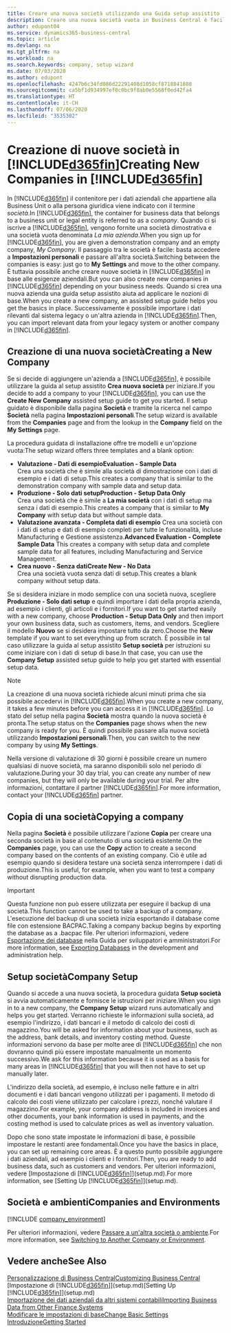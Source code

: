 ```yaml
---
title: Creare una nuova società utilizzando una Guida setup assistito | Microsoft Docs
description: Creare una nuova società vuota in Business Central è facile. Una Guida setup assistito fornisce le istruzioni nei vari passaggi e consente di importare i dati aziendali esistenti.
author: edupont04
ms.service: dynamics365-business-central
ms.topic: article
ms.devlang: na
ms.tgt_pltfrm: na
ms.workload: na
ms.search.keywords: company, setup wizard
ms.date: 07/03/2020
ms.author: edupont
ms.openlocfilehash: 4247b6c34fd086d22291408d1058cf8718841888
ms.sourcegitcommit: ca5bf1d934997ef8c0bc9f8ab0e5568f0ed42fa4
ms.translationtype: HT
ms.contentlocale: it-CH
ms.lasthandoff: 07/06/2020
ms.locfileid: "3535302"
---
```

# <a name="creating-new-companies-in-d365fin"></a><span data-ttu-id="6e902-104">Creazione di nuove società in [!INCLUDE[d365fin](includes/d365fin_md.md)]</span><span class="sxs-lookup"><span data-stu-id="6e902-104">Creating New Companies in [!INCLUDE[d365fin](includes/d365fin_md.md)]</span></span>

<span data-ttu-id="6e902-105">In [!INCLUDE[d365fin](includes/d365fin_md.md)] il contenitore per i dati aziendali che appartiene alla Business Unit o alla persona giuridica viene indicato con il termine *società*.</span><span class="sxs-lookup"><span data-stu-id="6e902-105">In [!INCLUDE[d365fin](includes/d365fin_md.md)], the container for business data that belongs to a business unit or legal entity is referred to as a *company*.</span></span> <span data-ttu-id="6e902-106">Quando ci si iscrive a [!INCLUDE[d365fin](includes/d365fin_md.md)], vengono fornite una società dimostrativa e una società vuota denominata *La mia azienda*.</span><span class="sxs-lookup"><span data-stu-id="6e902-106">When you sign up for [!INCLUDE[d365fin](includes/d365fin_md.md)], you are given a demonstration company and an empty company, *My Company*.</span></span> <span data-ttu-id="6e902-107">Il passaggio tra le società è facile: basta accedere a **Impostazioni personali** e passare all'altra società.</span><span class="sxs-lookup"><span data-stu-id="6e902-107">Switching between the companies is easy: just go to **My Settings** and move to the other company.</span></span> <span data-ttu-id="6e902-108">È tuttavia possibile anche creare nuove società in [!INCLUDE[d365fin](includes/d365fin_md.md)] in base alle esigenze aziendali.</span><span class="sxs-lookup"><span data-stu-id="6e902-108">But you can also create new companies in [!INCLUDE[d365fin](includes/d365fin_md.md)] depending on your business needs.</span></span> <span data-ttu-id="6e902-109">Quando si crea una nuova azienda una guida setup assistito aiuta ad applicare le nozioni di base.</span><span class="sxs-lookup"><span data-stu-id="6e902-109">When you create a new company, an assisted setup guide helps you get the basics in place.</span></span> <span data-ttu-id="6e902-110">Successivamente è possibile importare i dati rilevanti dal sistema legacy o un'altra azienda in [!INCLUDE[d365fin](includes/d365fin_md.md)].</span><span class="sxs-lookup"><span data-stu-id="6e902-110">Then, you can import relevant data from your legacy system or another company in [!INCLUDE[d365fin](includes/d365fin_md.md)].</span></span>  

## <a name="creating-a-new-company"></a><span data-ttu-id="6e902-111">Creazione di una nuova società</span><span class="sxs-lookup"><span data-stu-id="6e902-111">Creating a New Company</span></span>

<span data-ttu-id="6e902-112">Se si decide di aggiungere un'azienda a [!INCLUDE[d365fin](includes/d365fin_md.md)], è possibile utilizzare la guida al setup assistito **Crea nuova società** per iniziare.</span><span class="sxs-lookup"><span data-stu-id="6e902-112">If you decide to add a company to your [!INCLUDE[d365fin](includes/d365fin_md.md)], you can use the **Create New Company** assisted setup guide to get you started.</span></span> <span data-ttu-id="6e902-113">Il setup guidato è disponibile dalla pagina **Società** e tramite la ricerca nel campo **Società** nella pagina **Impostazioni personali**.</span><span class="sxs-lookup"><span data-stu-id="6e902-113">The setup wizard is available from the **Companies** page and from the lookup in the **Company** field on the **My Settings** page.</span></span>  

<span data-ttu-id="6e902-114">La procedura guidata di installazione offre tre modelli e un'opzione vuota:</span><span class="sxs-lookup"><span data-stu-id="6e902-114">The setup wizard offers three templates and a blank option:</span></span>

- <span data-ttu-id="6e902-115">**Valutazione - Dati di esempio**</span><span class="sxs-lookup"><span data-stu-id="6e902-115">**Evaluation - Sample Data**</span></span>  
    <span data-ttu-id="6e902-116">Crea una società che è simile alla società di dimostrazione con i dati di esempio e i dati di setup.</span><span class="sxs-lookup"><span data-stu-id="6e902-116">This creates a company that is similar to the demonstration company with sample data and setup data.</span></span>  
- <span data-ttu-id="6e902-117">**Produzione - Solo dati setup**</span><span class="sxs-lookup"><span data-stu-id="6e902-117">**Production - Setup Data Only**</span></span>  
    <span data-ttu-id="6e902-118">Crea una società che è simile a **La mia società** con i dati di setup ma senza i dati di esempio.</span><span class="sxs-lookup"><span data-stu-id="6e902-118">This creates a company that is similar to **My Company** with setup data but without sample data.</span></span>
- <span data-ttu-id="6e902-119">**Valutazione avanzata - Completa dati di esempio** Crea una società con i dati di setup e dati di esempio completi per tutte le funzionalità, incluse Manufacturing e Gestione assistenza.</span><span class="sxs-lookup"><span data-stu-id="6e902-119">**Advanced Evaluation - Complete Sample Data** This creates a company with setup data and complete sample data for all features, including Manufacturing and Service Management.</span></span>
- <span data-ttu-id="6e902-120">**Crea nuovo - Senza dati**</span><span class="sxs-lookup"><span data-stu-id="6e902-120">**Create New - No Data**</span></span>  
    <span data-ttu-id="6e902-121">Crea una società vuota senza dati di setup.</span><span class="sxs-lookup"><span data-stu-id="6e902-121">This creates a blank company without setup data.</span></span>  

<span data-ttu-id="6e902-122">Se si desidera iniziare in modo semplice con una società nuova, scegliere **Produzione - Solo dati setup** e quindi importare i dati della propria azienda, ad esempio i clienti, gli articoli e i fornitori.</span><span class="sxs-lookup"><span data-stu-id="6e902-122">If you want to get started easily with a new company, choose **Production - Setup Data Only** and then import your own business data, such as customers, items, and vendors.</span></span> <span data-ttu-id="6e902-123">Scegliere il modello **Nuovo** se si desidera impostare tutto da zero.</span><span class="sxs-lookup"><span data-stu-id="6e902-123">Choose the **New** template if you want to set everything up from scratch.</span></span> <span data-ttu-id="6e902-124">È possibile in tal caso utilizzare la guida al setup assistito **Setup società** per istruzioni su come iniziare con i dati di setup di base.</span><span class="sxs-lookup"><span data-stu-id="6e902-124">In that case, you can use the **Company Setup** assisted setup guide to help you get started with essential setup data.</span></span>  

> [!NOTE]  
> <span data-ttu-id="6e902-125">La creazione di una nuova società richiede alcuni minuti prima che sia possibile accedervi in [!INCLUDE[d365fin](includes/d365fin_md.md)].</span><span class="sxs-lookup"><span data-stu-id="6e902-125">When you create a new company, it takes a few minutes before you can access it in [!INCLUDE[d365fin](includes/d365fin_md.md)].</span></span> <span data-ttu-id="6e902-126">Lo stato del setup nella pagina **Società** mostra quando la nuova società è pronta.</span><span class="sxs-lookup"><span data-stu-id="6e902-126">The setup status on the **Companies** page shows when the new company is ready for you.</span></span> <span data-ttu-id="6e902-127">È quindi possibile passare alla nuova società utilizzando **Impostazioni personali**.</span><span class="sxs-lookup"><span data-stu-id="6e902-127">Then, you can switch to the new company by using **My Settings**.</span></span>  

<span data-ttu-id="6e902-128">Nella versione di valutazione di 30 giorni è possibile creare un numero qualsiasi di nuove società, ma saranno disponibili solo nel periodo di valutazione.</span><span class="sxs-lookup"><span data-stu-id="6e902-128">During your 30 day trial, you can create any number of new companies, but they will only be available during your trial.</span></span> <span data-ttu-id="6e902-129">Per altre informazioni, contattare il partner [!INCLUDE[d365fin](includes/d365fin_md.md)].</span><span class="sxs-lookup"><span data-stu-id="6e902-129">For more information, contact your [!INCLUDE[d365fin](includes/d365fin_md.md)] partner.</span></span>  

## <a name="copying-a-company"></a><span data-ttu-id="6e902-130">Copia di una società</span><span class="sxs-lookup"><span data-stu-id="6e902-130">Copying a company</span></span>

<span data-ttu-id="6e902-131">Nella pagina **Società** è possibile utilizzare l'azione **Copia** per creare una seconda società in base al contenuto di una società esistente.</span><span class="sxs-lookup"><span data-stu-id="6e902-131">On the **Companies** page, you can use the **Copy** action to create a second company based on the contents of an existing company.</span></span> <span data-ttu-id="6e902-132">Ciò è utile ad esempio quando si desidera testare una società senza interrompere i dati di produzione.</span><span class="sxs-lookup"><span data-stu-id="6e902-132">This is useful, for example, when you want to test a company without disrupting production data.</span></span>

> [!Important]
> <span data-ttu-id="6e902-133">Questa funzione non può essere utilizzata per eseguire il backup di una società.</span><span class="sxs-lookup"><span data-stu-id="6e902-133">This function cannot be used to take a backup of a company.</span></span> <span data-ttu-id="6e902-134">L'esecuzione del backup di una società inizia esportando il database come file con estensione BACPAC.</span><span class="sxs-lookup"><span data-stu-id="6e902-134">Taking a company backup begins by exporting the database as a .bacpac file.</span></span> <span data-ttu-id="6e902-135">Per ulteriori informazioni, vedere [Esportazione dei database](/dynamics365/business-central/dev-itpro/administration/tenant-admin-center-database-export) nella Guida per sviluppatori e amministratori.</span><span class="sxs-lookup"><span data-stu-id="6e902-135">For more information, see [Exporting Databases](/dynamics365/business-central/dev-itpro/administration/tenant-admin-center-database-export) in the development and administration help.</span></span>

## <a name="company-setup"></a><span data-ttu-id="6e902-136">Setup società</span><span class="sxs-lookup"><span data-stu-id="6e902-136">Company Setup</span></span>

<span data-ttu-id="6e902-137">Quando si accede a una nuova società, la procedura guidata **Setup società** si avvia automaticamente e fornisce le istruzioni per iniziare.</span><span class="sxs-lookup"><span data-stu-id="6e902-137">When you sign in to a new company, the **Company Setup** wizard runs automatically and helps you get started.</span></span> <span data-ttu-id="6e902-138">Verranno richieste le informazioni sulla società, ad esempio l'indirizzo, i dati bancari e il metodo di calcolo dei costi di magazzino.</span><span class="sxs-lookup"><span data-stu-id="6e902-138">You will be asked for information about your business, such as the address, bank details, and inventory costing method.</span></span> <span data-ttu-id="6e902-139">Queste informazioni servono da base per molte aree di [!INCLUDE[d365fin](includes/d365fin_md.md)] che non dovranno quindi più essere impostate manualmente un momento successivo.</span><span class="sxs-lookup"><span data-stu-id="6e902-139">We ask for this information because it is used as a basis for many areas in [!INCLUDE[d365fin](includes/d365fin_md.md)] that you will then not have to set up manually later.</span></span>  

<span data-ttu-id="6e902-140">L'indirizzo della società, ad esempio, è incluso nelle fatture e in altri documenti e i dati bancari vengono utilizzati per i pagamenti. Il metodo di calcolo dei costi viene utilizzato per calcolare i prezzi, nonché valutare il magazzino.</span><span class="sxs-lookup"><span data-stu-id="6e902-140">For example, your company address is included in invoices and other documents, your bank information is used in payments, and the costing method is used to calculate prices as well as inventory valuation.</span></span>  

<span data-ttu-id="6e902-141">Dopo che sono state impostate le informazioni di base, è possibile impostare le restanti aree fondamentali.</span><span class="sxs-lookup"><span data-stu-id="6e902-141">Once you have the basics in place, you can set up remaining core areas.</span></span> <span data-ttu-id="6e902-142">È a questo punto possibile aggiungere i dati aziendali, ad esempio i clienti e i fornitori.</span><span class="sxs-lookup"><span data-stu-id="6e902-142">Then, you are ready to add business data, such as customers and vendors.</span></span> <span data-ttu-id="6e902-143">Per ulteriori informazioni, vedere [Impostazione di [!INCLUDE[d365fin](includes/d365fin_md.md)]](setup.md).</span><span class="sxs-lookup"><span data-stu-id="6e902-143">For more information, see [Setting Up [!INCLUDE[d365fin](includes/d365fin_md.md)]](setup.md).</span></span>  

## <a name="companies-and-environments"></a><span data-ttu-id="6e902-144">Società e ambienti</span><span class="sxs-lookup"><span data-stu-id="6e902-144">Companies and Environments</span></span>

[!INCLUDE [company_environment](includes/company_environment.md)]

<span data-ttu-id="6e902-145">Per ulteriori informazioni, vedere [Passare a un'altra società o ambiente](ui-organization-switch.md).</span><span class="sxs-lookup"><span data-stu-id="6e902-145">For more information, see [Switching to Another Company or Environment](ui-organization-switch.md).</span></span>  

## <a name="see-also"></a><span data-ttu-id="6e902-146">Vedere anche</span><span class="sxs-lookup"><span data-stu-id="6e902-146">See Also</span></span>

[<span data-ttu-id="6e902-147">Personalizzazione di Business Central</span><span class="sxs-lookup"><span data-stu-id="6e902-147">Customizing Business Central</span></span>](ui-customizing-overview.md)  
<span data-ttu-id="6e902-148">[Impostazione di [!INCLUDE[d365fin](includes/d365fin_md.md)]](setup.md)</span><span class="sxs-lookup"><span data-stu-id="6e902-148">[Setting Up [!INCLUDE[d365fin](includes/d365fin_md.md)]](setup.md)</span></span>  
[<span data-ttu-id="6e902-149">Importazione dei dati aziendali da altri sistemi contabili</span><span class="sxs-lookup"><span data-stu-id="6e902-149">Importing Business Data from Other Finance Systems</span></span>](across-import-data-configuration-packages.md)  
[<span data-ttu-id="6e902-150">Modificare le impostazioni di base</span><span class="sxs-lookup"><span data-stu-id="6e902-150">Change Basic Settings</span></span>](ui-change-basic-settings.md)  
[<span data-ttu-id="6e902-151">Introduzione</span><span class="sxs-lookup"><span data-stu-id="6e902-151">Getting Started</span></span>](product-get-started.md)  
